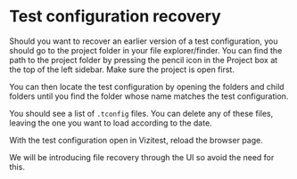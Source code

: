# Test configuration recovery

Should you want to recover an earlier version of a test configuration, you should go to the project folder in your file explorer/finder. You can find the path to the project folder by pressing the pencil icon in the Project box at the top of the left sidebar. Make sure the project is open first.

You can then locate the test configuration by opening the folders and child folders until you find the folder whose name matches the test configuration.

You should see a list of ```.tconfig``` files. You can delete any of these files, leaving the one you want to load according to the date.

With the test configuration open in Vizitest, reload the browser page.

<note>
We will be introducing file recovery through the UI so avoid the need for this.
</note>